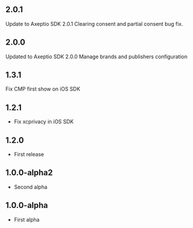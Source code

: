 ## 2.0.1

Update to Axeptio SDK 2.0.1
Clearing consent and partial consent bug fix.

## 2.0.0

Updated to Axeptio SDK 2.0.0
Manage brands and publishers configuration

## 1.3.1

Fix CMP first show on iOS SDK

## 1.2.1

* Fix xcprivacy in iOS SDK

## 1.2.0

* First release
  
## 1.0.0-alpha2

* Second alpha

## 1.0.0-alpha

* First alpha
